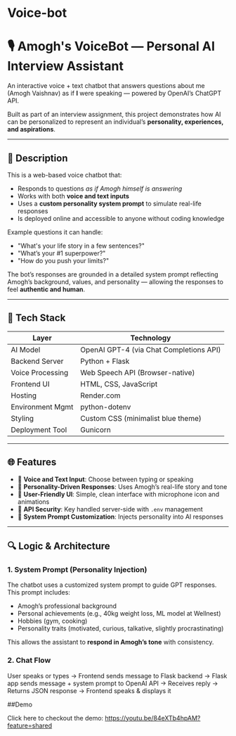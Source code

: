# Voice-bot

# 🎙️ Amogh's VoiceBot — Personal AI Interview Assistant

An interactive voice + text chatbot that answers questions about me (Amogh Vaishnav) as if **I** were speaking — powered by OpenAI’s ChatGPT API.

Built as part of an interview assignment, this project demonstrates how AI can be personalized to represent an individual’s **personality, experiences, and aspirations**.


---

## 📌 Description

This is a web-based voice chatbot that:
- Responds to questions *as if Amogh himself is answering*
- Works with both **voice and text inputs**
- Uses a **custom personality system prompt** to simulate real-life responses
- Is deployed online and accessible to anyone without coding knowledge

Example questions it can handle:
- "What's your life story in a few sentences?"
- "What’s your #1 superpower?"
- "How do you push your limits?"

The bot’s responses are grounded in a detailed system prompt reflecting Amogh’s background, values, and personality — allowing the responses to feel **authentic and human**.

---

## 🧰 Tech Stack

| Layer            | Technology                        |
|------------------|------------------------------------|
| AI Model         | OpenAI GPT-4 (via Chat Completions API) |
| Backend Server   | Python + Flask                    |
| Voice Processing | Web Speech API (Browser-native)   |
| Frontend UI      | HTML, CSS, JavaScript             |
| Hosting          | Render.com                        |
| Environment Mgmt | python-dotenv                     |
| Styling          | Custom CSS (minimalist blue theme)|
| Deployment Tool  | Gunicorn                          |

---

## 🌐 Features

- 🎤 **Voice and Text Input**: Choose between typing or speaking
- 🤖 **Personality-Driven Responses**: Uses Amogh’s real-life story and tone
- 🌈 **User-Friendly UI**: Simple, clean interface with microphone icon and animations
- 🔐 **API Security**: Key handled server-side with `.env` management
- 🧠 **System Prompt Customization**: Injects personality into AI responses

---

## 🔍 Logic & Architecture

### 1. System Prompt (Personality Injection)
The chatbot uses a customized system prompt to guide GPT responses. This prompt includes:

- Amogh’s professional background
- Personal achievements (e.g., 40kg weight loss, ML model at Wellnest)
- Hobbies (gym, cooking)
- Personality traits (motivated, curious, talkative, slightly procrastinating)

This allows the assistant to **respond in Amogh’s tone** with consistency.

### 2. Chat Flow
User speaks or types →
Frontend sends message to Flask backend →
Flask app sends message + system prompt to OpenAI API →
Receives reply →
Returns JSON response →
Frontend speaks & displays it


##Demo

Click here to checkout the demo: https://youtu.be/84eXTb4hpAM?feature=shared
